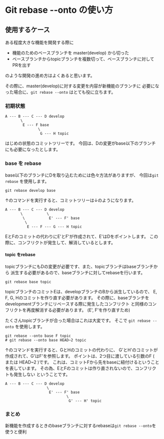 # Git rebase --onto の使い方
## 使用するケース
ある程度大きな機能を開発する際に

- 機能のためのベースブランチを master(develop) から切った
- ベースブランチからtopicブランチを複数切って、ベースブランチに対してPRを出す

のような開発の進め方はよくあると思います。

その際に、master(develop)に対する変更を内容が新機能のブランチに
必要になった場合に、`git rebase --onto` はとても役に立ちます。

### 初期状態

```
A --- B --- C --- D develop
       \
        E --- F base
               \
                G --- H topic
```

はじめの状態のコミットツリーです。
今回は、Dの変更がbase以下のブランチにも必要になったとします。

### base を rebase
base以下のブランチにDを取り込むためには色々方法がありますが、
今回は`git rebase` を使用します。

```
git rebase develop base
```

↑のコマンドを実行すると、コミットツリーは↓のようになります。

```
A --- B --- C --- D develop
       \           \
        \           E' --- F' base
         \
          E --- F --- G --- H topic
```

EとFのコミットの代わりにE'とF'が作成されて、E'はDをポイントします。
この際に、コンフリクトが発生して、解消しているとします。

#### topic をrebase

topicブランチにもDの変更が必要です、また、topicブランチはbaseブランチから
派生する必要があるので、baseブランチに対してrebaseを行います。

```
git rebase base topic
```

topicブランチのコミットEは、developブランチのBから派生しているので、
E, F, G, Hのコミットを作り直す必要があります。
その際に、baseブランチをdevelopmentブランチにリベースする際に発生したコンフリクト
と同様のコンフリクトを再度解消する必要があります。
(E', F'を作り直すため)

たくさんtopicブランチが合った場合はこれは大変です。
そこで `git rebase --onto` を使用します。

```
git rebase --onto base F topic
# git rebase --onto base HEAD~2 topic
```

↑のコマンドを実行すると、GとHのコミットの代わりに、
G'とH'のコミットが作成されて、G'はF'を参照します。
ポイントは、2つ目に渡している引数のF ( または HEAD~2 )です。
これは、コミットFから先をbaseに紐付けるということを表しています。
その為、EとFのコミットは作り直されないので、コンフリクトも発生しない
ということです。

```
A --- B --- C --- D develop
                   \
                    E' --- F' base
                            \
                             G' --- H' topic
```


### まとめ
新機能を作成するときのbaseブランチに対するrebaseは`git rebase --onto`を使うと便利

